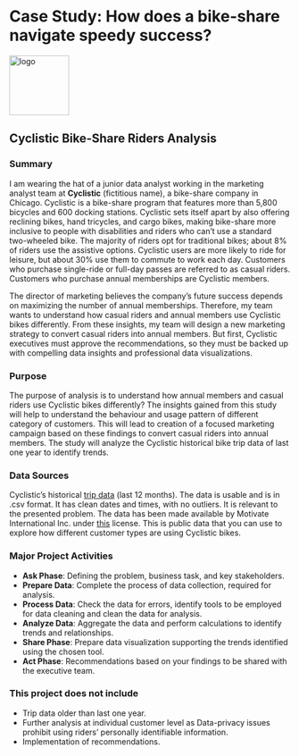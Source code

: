 # Case Study: How does a bike-share navigate speedy success?   
<img width="107" alt="logo" src="https://user-images.githubusercontent.com/98569224/172212218-1bc87981-9b94-4d5e-bd1e-1908c02ff98d.png">  

## Cyclistic Bike-Share Riders Analysis
### Summary
I am wearing the hat of a junior data analyst working in the marketing analyst team at **Cyclistic** (fictitious name), a bike-share company in Chicago. Cyclistic is a bike-share program that features more than 5,800 bicycles and 600 docking stations. Cyclistic sets itself apart by also offering reclining bikes, hand tricycles, and cargo bikes, making bike-share more inclusive to people with disabilities and riders who can’t use a standard two-wheeled bike. The majority of riders opt for traditional bikes; about 8% of riders use the assistive options. Cyclistic users are more likely to ride for leisure, but about 30% use them to commute to work each day. Customers who purchase single-ride or full-day passes are referred to as casual riders. Customers who purchase annual memberships are Cyclistic members.

The director of marketing believes the company’s future success depends on maximizing the number of annual memberships. Therefore, my team wants to understand how casual riders and annual members use Cyclistic bikes differently. From these insights, my team will design a new marketing strategy to convert casual riders into annual members. But first, Cyclistic executives must approve the recommendations, so they must be backed up with compelling data insights and professional data visualizations.

### Purpose 
The purpose of analysis is to understand how annual members and casual riders use Cyclistic bikes differently?  The insights gained from this study will help to understand the behaviour and usage pattern of different category of customers. This will lead to creation of a focused marketing campaign based on these findings to convert casual riders into annual members. The study will analyze the Cyclistic historical bike trip data of last one year to identify trends. 

### Data Sources
Cyclistic’s historical [trip data](https://divvy-tripdata.s3.amazonaws.com/index.html) (last 12 months). The data is usable and is in .csv format. It has clean dates and times, with no outliers. It is relevant to the presented problem. The data has been made available by Motivate International Inc. under [this](https://www.divvybikes.com/data-license-agreement) license. This is public data that you can use to explore how different customer types are using Cyclistic bikes.

### Major Project Activities
- **Ask Phase**:	Defining the problem, business task, and key stakeholders.
- **Prepare Data**:	Complete the process of data collection, required for analysis.
- **Process Data**:	Check the data for errors, identify tools to be employed for data cleaning and clean the data for analysis.
- **Analyze Data**:	Aggregate the data and perform calculations to identify trends and relationships.
- **Share Phase**:	Prepare data visualization supporting the trends identified using the chosen tool.
- **Act Phase**:	Recommendations based on your findings to be shared with the executive team.

### This project does not include
-	Trip data older than last one year.
-	Further analysis at individual customer level as Data-privacy issues prohibit using riders’ personally identifiable information.
-	Implementation of recommendations.

